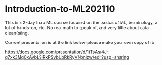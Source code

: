 # Introduction-to-ML202110

This is a 2-day Intro ML course focused on the basics of ML, terminology, a lot of hands-on, etc. No real math to speak of, and very little about data clean(s)ing.

Current presentation is at the link below–please make your own copy of it:

https://docs.google.com/presentation/d/1tTsAsr4J-q7xk3Mq0xAvbLSiRkPSvbUbRkRyVNpnlzw/edit?usp=sharing
